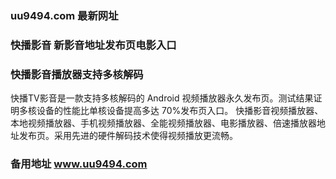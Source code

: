 ### uu9494.com 最新网址
### 快播影音 新影音地址发布页电影入口
### 快播影音播放器支持多核解码
快播TV影音是一款支持多核解码的 Android 视频播放器永久发布页。测试结果证明多核设备的性能比单核设备提高多达 70%发布页入口。 快播影音视频播放器、本地视频播放器、手机视频播放器、全能视频播放器、电影播放器、倍速播放器地址发布页。采用先进的硬件解码技术使得视频播放更流畅。
### 备用地址 www.uu9494.com

